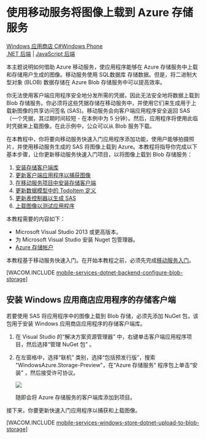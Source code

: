<properties pageTitle="Use Mobile Services to upload images to blob storage (Windows Store) | Mobile Services" metaKeywords="" description="Learn how to use Mobile Services to upload images to Azure Blob Storage." metaCanonical="" disqusComments="0" umbracoNaviHide="1" documentationCenter="Mobile" title="Upload images to Azure Storage by using Mobile Services" authors="glenga" writer="glenga" services="mobile-services" />
<tags ms.service="mobile-services"
    ms.date="02/26/2015"
    wacn.date=""
    />

# 使用移动服务将图像上载到 Azure 存储服务
<div class="dev-center-tutorial-selector sublanding"><a href="/zh-cn/documentation/articles/mobile-services-dotnet-backend-windows-store-dotnet-upload-data-blob-storage" title="Windows Store C#" class="current">Windows 应用商店 C#</a><a href="/zh-cn/documentation/articles/mobile-services-dotnet-backend-windows-phone-upload-data-blob-storage" title="Windows Phone">Windows Phone</a></div>
<div class="dev-center-tutorial-subselector"><a href="/zh-cn/documentation/articles/mobile-services-dotnet-backend-windows-store-dotnet-upload-data-blob-storage" title=".NET backend" class="current">.NET 后端</a> | <a href="/zh-cn/documentation/articles/mobile-services-windows-store-dotnet-upload-data-blob-storage"  title="JavaScript backend">JavaScript 后端</a></div>

本主题说明如何借助 Azure 移动服务，使应用程序能够在 Azure 存储服务中上载和存储用户生成的图像。移动服务使用 SQL数据库 存储数据。但是，将二进制大型对象 (BLOB) 数据存储在 Azure Blob 存储服务中可以提高效率。

你无法使用客户端应用程序安全地分发所需的凭据，因此无法安全地将数据上载到 Blob 存储服务。你必须将这些凭据存储在移动服务中，并使用它们来生成用于上载新图像的共享访问签名 (SAS)。移动服务会向客户端应用程序安全返回 SAS（一个凭据，其过期时间较短 - 在本例中为 5 分钟）。然后，应用程序将使用此临时凭据来上载图像。在此示例中，公众可以从 Blob 服务下载。

在本教程中，你将要向移动服务快速入门应用程序添加功能，使用户能够拍摄照片，并使用移动服务生成的 SAS 将图像上载到 Azure。本教程将指导你完成以下基本步骤，让你更新移动服务快速入门项目，以将图像上载到 Blob 存储服务：

1.  [安装存储客户端库][]
2.  [更新客户端应用程序以捕获图像][]
3.  [在移动服务项目中安装存储客户端][]
4.  [更新数据模型中的 TodoItem 定义][]
5.  [更新表控制器以生成 SAS][]
6.  [上载图像以测试应用程序][]

本教程需要的内容如下：

-   Microsoft Visual Studio 2013 或更高版本。
-   为 Microsoft Visual Studio 安装 Nuget 包管理器。
-   [Azure 存储帐户][]

本教程基于移动服务快速入门。在开始本教程之前，必须先完成[移动服务入门][]。

[WACOM.INCLUDE [mobile-services-dotnet-backend-configure-blob-storage](../includes/mobile-services-configure-blob-storage.md)]

<a name="install-storage-client"></a>
## 安装 Windows 应用商店应用程序的存储客户端

若要使用 SAS 将应用程序中的图像上载到 Blob 存储，必须先添加 NuGet 包，该包用于安装 Windows 应用商店应用程序的存储客户端库。

1.  在 Visual Studio 的“解决方案资源管理器” 中，右键单击客户端应用程序项目，然后选择“管理 NuGet 包” 。

2.  在左窗格中，选择“联机” 类别，选择“包括预发行版”，搜索 "WindowsAzure.Storage-Preview"，在“Azure 存储服务” 程序包上单击“安装” ，然后接受许可协议。

    ![][2]

    随即会将 Azure 存储服务的客户端库添加到项目。

接下来，你要更新快速入门应用程序以捕获和上载图像。

[WACOM.INCLUDE [mobile-services-windows-store-dotnet-upload-to-blob-storage](../includes/mobile-services-windows-store-dotnet-upload-to-blob-storage.md)]

  [Windows 应用商店 C\#]: /zh-cn/documentation/articles/mobile-services-dotnet-backend-windows-store-dotnet-upload-data-blob-storage "Windows 应用商店 C#"
  [Windows Phone]: /zh-cn/documentation/articles/mobile-services-dotnet-backend-windows-phone-upload-data-blob-storage "Windows Phone"
  [.NET 后端]: /zh-cn/documentation/articles/mobile-services-dotnet-backend-windows-store-dotnet-upload-data-blob-storage ".NET 后端"
  [JavaScript 后端]: /zh-cn/documentation/articles/mobile-services-windows-store-dotnet-upload-data-blob-storage "JavaScript 后端"
  [安装存储客户端库]: #install-storage-client
  [更新客户端应用程序以捕获图像]: #add-select-images
  [在移动服务项目中安装存储客户端]: #storage-client-server
  [更新数据模型中的 TodoItem 定义]: #update-data-model
  [更新表控制器以生成 SAS]: #update-scripts
  [上载图像以测试应用程序]: #test
  [Azure 存储帐户]: /zh-cn/documentation/articles/storage-create-storage-account/
  [移动服务入门]: /zh-cn/documentation/articles/mobile-services-windows-store-dotnet-get-started
  [mobile-services-dotnet-backend-configure-blob-storage]: ../includes/mobile-services-configure-blob-storage.md
  [2]: ./media/mobile-services-dotnet-backend-windows-store-dotnet-upload-data-blob-storage/mobile-add-storage-nuget-package-dotnet.png
  [mobile-services-windows-store-dotnet-upload-to-blob-storage]: ../includes/mobile-services-windows-store-dotnet-upload-to-blob-storage.md
